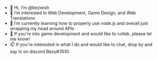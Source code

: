 - 👋 Hi, I’m @bezwish
- 👀 I’m interested in Web Development, Game Design, and Web Translations
- 🌱 I’m currently learning how to properly use node.js and overall just wrapping my head around APIs
- 💞️ If you're  into game development and would like to collab, please let me know!
- 📫 If you're interested in  what I do and would like to chat, drop by and say hi on discord Bezu#3510
